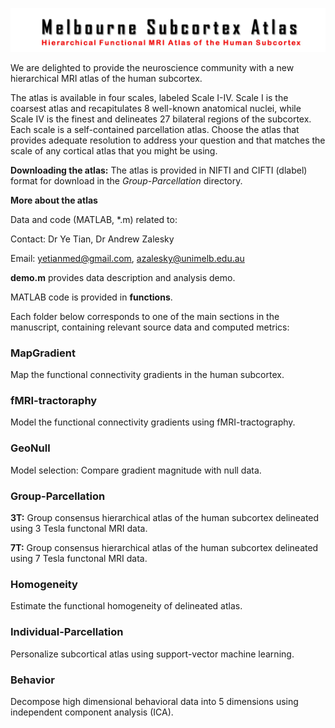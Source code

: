 ![alt test](images/logo.jpg)

We are delighted to provide the neuroscience community with a new hierarchical MRI atlas of the human subcortex. 

The atlas is available in four scales, labeled Scale I-IV. Scale I is the coarsest atlas and recapitulates 8 well-known anatomical nuclei, while Scale IV is the finest and delineates 27 bilateral regions of the subcortex. Each scale is a self-contained parcellation atlas. Choose the atlas that provides adequate resolution to address your question and that matches the scale of any cortical atlas that you might be using. 

**Downloading the atlas:** The atlas is provided in NIFTI and CIFTI (dlabel) format for download in the *Group-Parcellation* directory.  

**More about the atlas**

Data and code (MATLAB, *.m) related to:

Contact: Dr Ye Tian, Dr Andrew Zalesky

Email: yetianmed@gmail.com, azalesky@unimelb.edu.au

**demo.m** provides data description and analysis demo.

MATLAB code is provided in **functions**.

Each folder below corresponds to one of the main sections in the manuscript, containing relevant source data and computed metrics:

### MapGradient

   Map the functional connectivity gradients in the human subcortex.

### fMRI-tractoraphy

   Model the functional connectivity gradients using fMRI-tractography.

### GeoNull

   Model selection: Compare gradient magnitude with null data.

### Group-Parcellation

   **3T:** Group consensus hierarchical atlas of the human subcortex delineated using 3 Tesla functonal MRI data.  

   **7T:** Group consensus hierarchical atlas of the human subcortex delineated using 7 Tesla functonal MRI data.  

### Homogeneity

   Estimate the functional homogeneity of delineated atlas.

### Individual-Parcellation

   Personalize subcortical atlas using support-vector machine learning. 
   
### Behavior

   Decompose high dimensional behavioral data into 5 dimensions using independent component analysis (ICA).







 

 
